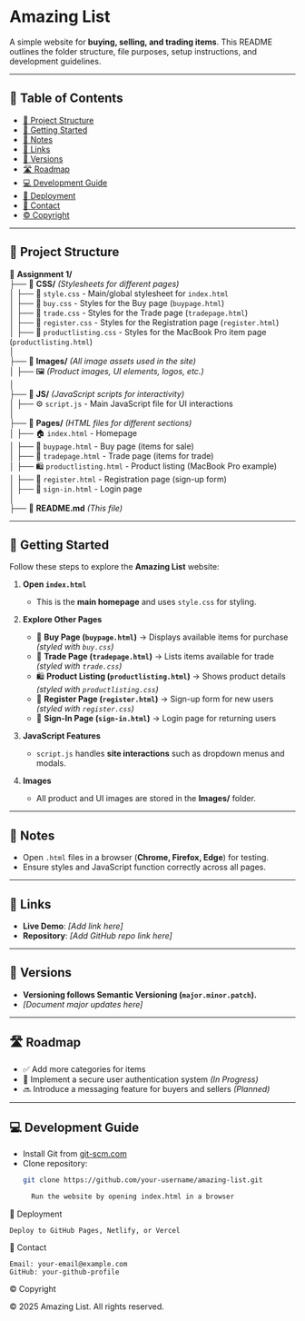 # Amazing List  

A simple website for **buying, selling, and trading items**. This README outlines the folder structure, file purposes, setup instructions, and development guidelines.  

---

## 📑 Table of Contents  

- [📁 Project Structure](#-project-structure)  
- [🚀 Getting Started](#-getting-started)  
- [📌 Notes](#-notes)  
- [🔗 Links](#-links)  
- [📌 Versions](#-versions)  
- [🛣️ Roadmap](#-roadmap)  
- [💻 Development Guide](#-development-guide)  
- [🚀 Deployment](#-deployment)  
- [📧 Contact](#-contact)  
- [©️ Copyright](#-copyright)  

---

## 📁 Project Structure  

📂 **Assignment 1/**  
 ├── 📁 **CSS/** *(Stylesheets for different pages)*  
 │   ├── 🎨 `style.css` - Main/global stylesheet for `index.html`  
 │   ├── 🎨 `buy.css` - Styles for the Buy page (`buypage.html`)  
 │   ├── 🎨 `trade.css` - Styles for the Trade page (`tradepage.html`)  
 │   ├── 🎨 `register.css` - Styles for the Registration page (`register.html`)  
 │   ├── 🎨 `productlisting.css` - Styles for the MacBook Pro item page (`productlisting.html`)  
 │  
 ├── 📁 **Images/** *(All image assets used in the site)*  
 │   ├── 🖼️ *(Product images, UI elements, logos, etc.)*  
 │  
 ├── 📁 **JS/** *(JavaScript scripts for interactivity)*  
 │   ├── ⚙️ `script.js` - Main JavaScript file for UI interactions  
 │  
 ├── 📁 **Pages/** *(HTML files for different sections)*  
 │   ├── 🏠 `index.html` - Homepage  
 │   ├── 🛒 `buypage.html` - Buy page (items for sale)  
 │   ├── 🔄 `tradepage.html` - Trade page (items for trade)  
 │   ├── 🛍️ `productlisting.html` - Product listing (MacBook Pro example)  
 │   ├── 📝 `register.html` - Registration page (sign-up form)  
 │   ├── 🔐 `sign-in.html` - Login page  
 │  
 ├── 📄 **README.md** *(This file)*  

---

## 🚀 Getting Started  

Follow these steps to explore the **Amazing List** website:  

1. **Open `index.html`**  
   - This is the **main homepage** and uses `style.css` for styling.  

2. **Explore Other Pages**  
   - 🛒 **Buy Page (`buypage.html`)** → Displays available items for purchase *(styled with `buy.css`)*  
   - 🔄 **Trade Page (`tradepage.html`)** → Lists items available for trade *(styled with `trade.css`)*  
   - 🛍️ **Product Listing (`productlisting.html`)** → Shows product details *(styled with `productlisting.css`)*  
   - 📝 **Register Page (`register.html`)** → Sign-up form for new users *(styled with `register.css`)*  
   - 🔐 **Sign-In Page (`sign-in.html`)** → Login page for returning users  

3. **JavaScript Features**  
   - `script.js` handles **site interactions** such as dropdown menus and modals.  

4. **Images**  
   - All product and UI images are stored in the **Images/** folder.  

---

## 📌 Notes  

- Open `.html` files in a browser (**Chrome, Firefox, Edge**) for testing.  
- Ensure styles and JavaScript function correctly across all pages.  

---

## 🔗 Links  

- **Live Demo**: _[Add link here]_  
- **Repository**: _[Add GitHub repo link here]_  

---

## 📌 Versions  

- **Versioning follows Semantic Versioning (`major.minor.patch`).**  
- _[Document major updates here]_  

---

## 🛣️ Roadmap  

- ✅ Add more categories for items  
- 🚧 Implement a secure user authentication system *(In Progress)*  
- 🔜 Introduce a messaging feature for buyers and sellers *(Planned)*  

---

## 💻 Development Guide  

- Install Git from [git-scm.com](https://git-scm.com/)  
- Clone repository:  
  ```sh
  git clone https://github.com/your-username/amazing-list.git

    Run the website by opening index.html in a browser

🚀 Deployment

    Deploy to GitHub Pages, Netlify, or Vercel

📧 Contact

    Email: your-email@example.com
    GitHub: your-github-profile

©️ Copyright

© 2025 Amazing List. All rights reserved.
